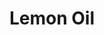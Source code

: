 ---
name: Lemon Oil
title: Lemon Oil
details:
  - detail:
      key: Brand
      value: Natural Aroma
  - detail:
      key: CAS Number
      value: 8008-56-8
  - detail:
      key: Optical Rotation
      value: 65 deg C to 75 deg C
  - detail:
      key: Refractive Index
      value: 1.445 to 1.499 (at 20 deg C)
  - detail:
      key: Shelf Life
      value: 12 month(s) ,or longer if stored in Cool, dry place in Tightly, protected from heat & light.
  - detail:
      key: Boiling Point
      value: 176 deg C
  - detail:
      key: Solubility
      value: Slightly soluble in water
  - detail:
      key: Specific Gravity
      value: 0.825 to 0.895 (at 20 deg C)
  - detail:
      key: Flash Point
      value: 45 deg C
  - detail:
      key: Color
      value: Pale yellow with greenish tint with strong, clear, citrus odour.
  - detail:
      key: Fema No
      value: 2625
  - detail:
      key: Einecs No
      value: 84929-31-7
  - detail:
      key: Latin
      value: Citrus Limonium
  - detail:
      key: Packaging Size
      value: 5, 25, 200 Kg
  - detail:
      key: Packaging Type
      value: Can, Barrel
  - detail:
      key: Physical State
      value: Liquid
showOnHome: false
thumbnail: https://5.imimg.com/data5/SELLER/Default/2021/12/TG/QB/SX/3823480/lemon-oil-500x500.jpg
productImages:
  - https://ucarecdn.com/8213c725-21d0-4ac0-ad5e-c1975c20032b/
category: natural isolates
---